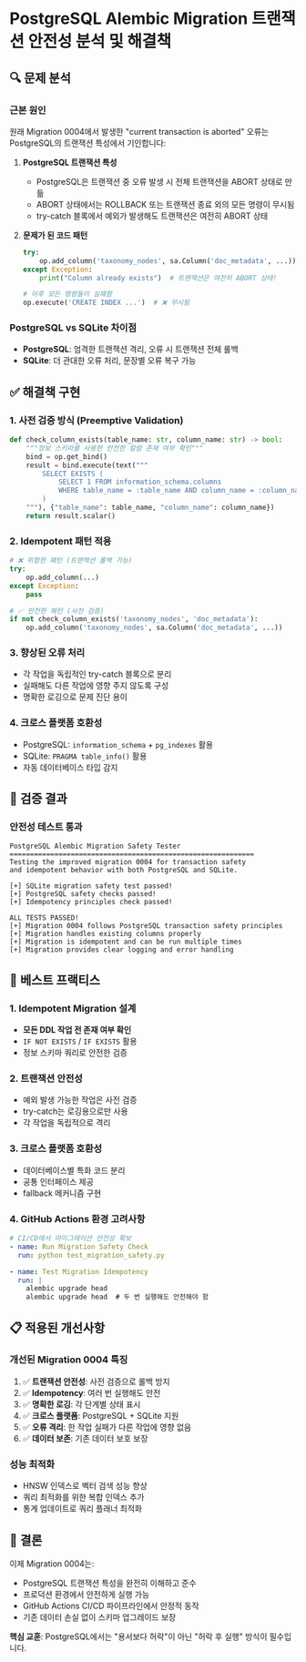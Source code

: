 # PostgreSQL Alembic Migration 트랜잭션 안전성 분석 및 해결책

## 🔍 문제 분석

### 근본 원인
원래 Migration 0004에서 발생한 "current transaction is aborted" 오류는 PostgreSQL의 트랜잭션 특성에서 기인합니다:

1. **PostgreSQL 트랜잭션 특성**
   - PostgreSQL은 트랜잭션 중 오류 발생 시 전체 트랜잭션을 ABORT 상태로 만듦
   - ABORT 상태에서는 ROLLBACK 또는 트랜잭션 종료 외의 모든 명령이 무시됨
   - try-catch 블록에서 예외가 발생해도 트랜잭션은 여전히 ABORT 상태

2. **문제가 된 코드 패턴**
   ```python
   try:
       op.add_column('taxonomy_nodes', sa.Column('doc_metadata', ...))
   except Exception:
       print("Column already exists")  # 트랜잭션은 여전히 ABORT 상태!
   
   # 이후 모든 명령들이 실패함
   op.execute('CREATE INDEX ...')  # ❌ 무시됨
   ```

### PostgreSQL vs SQLite 차이점
- **PostgreSQL**: 엄격한 트랜잭션 격리, 오류 시 트랜잭션 전체 롤백
- **SQLite**: 더 관대한 오류 처리, 문장별 오류 복구 가능

## ✅ 해결책 구현

### 1. 사전 검증 방식 (Preemptive Validation)
```python
def check_column_exists(table_name: str, column_name: str) -> bool:
    """정보 스키마를 사용한 안전한 컬럼 존재 여부 확인"""
    bind = op.get_bind()
    result = bind.execute(text("""
        SELECT EXISTS (
            SELECT 1 FROM information_schema.columns 
            WHERE table_name = :table_name AND column_name = :column_name
        )
    """), {"table_name": table_name, "column_name": column_name})
    return result.scalar()
```

### 2. Idempotent 패턴 적용
```python
# ❌ 위험한 패턴 (트랜잭션 롤백 가능)
try:
    op.add_column(...)
except Exception:
    pass

# ✅ 안전한 패턴 (사전 검증)
if not check_column_exists('taxonomy_nodes', 'doc_metadata'):
    op.add_column('taxonomy_nodes', sa.Column('doc_metadata', ...))
```

### 3. 향상된 오류 처리
- 각 작업을 독립적인 try-catch 블록으로 분리
- 실패해도 다른 작업에 영향 주지 않도록 구성
- 명확한 로깅으로 문제 진단 용이

### 4. 크로스 플랫폼 호환성
- PostgreSQL: `information_schema` + `pg_indexes` 활용
- SQLite: `PRAGMA table_info()` 활용
- 자동 데이터베이스 타입 감지

## 🧪 검증 결과

### 안전성 테스트 통과
```
PostgreSQL Alembic Migration Safety Tester
============================================================
Testing the improved migration 0004 for transaction safety
and idempotent behavior with both PostgreSQL and SQLite.

[+] SQLite migration safety test passed!
[+] PostgreSQL safety checks passed!
[+] Idempotency principles check passed!

ALL TESTS PASSED!
[+] Migration 0004 follows PostgreSQL transaction safety principles
[+] Migration handles existing columns properly
[+] Migration is idempotent and can be run multiple times
[+] Migration provides clear logging and error handling
```

## 🎯 베스트 프랙티스

### 1. Idempotent Migration 설계
- **모든 DDL 작업 전 존재 여부 확인**
- `IF NOT EXISTS` / `IF EXISTS` 활용
- 정보 스키마 쿼리로 안전한 검증

### 2. 트랜잭션 안전성
- 예외 발생 가능한 작업은 사전 검증
- try-catch는 로깅용으로만 사용
- 각 작업을 독립적으로 격리

### 3. 크로스 플랫폼 호환성
- 데이터베이스별 특화 코드 분리
- 공통 인터페이스 제공
- fallback 메커니즘 구현

### 4. GitHub Actions 환경 고려사항
```yaml
# CI/CD에서 마이그레이션 안전성 확보
- name: Run Migration Safety Check
  run: python test_migration_safety.py

- name: Test Migration Idempotency
  run: |
    alembic upgrade head
    alembic upgrade head  # 두 번 실행해도 안전해야 함
```

## 📋 적용된 개선사항

### 개선된 Migration 0004 특징
1. ✅ **트랜잭션 안전성**: 사전 검증으로 롤백 방지
2. ✅ **Idempotency**: 여러 번 실행해도 안전
3. ✅ **명확한 로깅**: 각 단계별 상태 표시
4. ✅ **크로스 플랫폼**: PostgreSQL + SQLite 지원
5. ✅ **오류 격리**: 한 작업 실패가 다른 작업에 영향 없음
6. ✅ **데이터 보존**: 기존 데이터 보호 보장

### 성능 최적화
- HNSW 인덱스로 벡터 검색 성능 향상
- 쿼리 최적화를 위한 복합 인덱스 추가
- 통계 업데이트로 쿼리 플래너 최적화

## 🚀 결론

이제 Migration 0004는:
- PostgreSQL 트랜잭션 특성을 완전히 이해하고 준수
- 프로덕션 환경에서 안전하게 실행 가능
- GitHub Actions CI/CD 파이프라인에서 안정적 동작
- 기존 데이터 손실 없이 스키마 업그레이드 보장

**핵심 교훈**: PostgreSQL에서는 "용서보다 허락"이 아닌 "허락 후 실행" 방식이 필수입니다.
